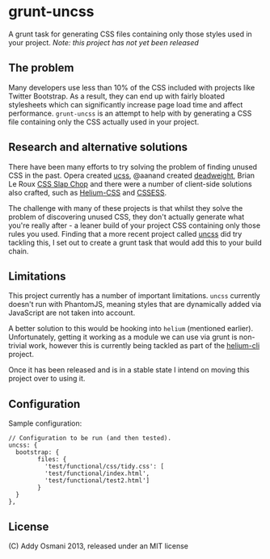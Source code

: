 # grunt-uncss

A grunt task for generating CSS files containing only those styles used in your project. *Note: this project has not yet been released*

## The problem

Many developers use less than 10% of the CSS included with projects like Twitter Bootstrap. As a result, they can end up with fairly bloated stylesheets which can significantly increase page load time and affect performance. `grunt-uncss` is an attempt to help with by generating a CSS file containing only the CSS actually used in your project.

## Research and alternative solutions

There have been many efforts to try solving the problem of finding unused CSS in the past. Opera created [ucss](https://github.com/operasoftware/ucss), @aanand created [deadweight](https://github.com/aanand/deadweight), Brian Le Roux [CSS Slap Chop](https://github.com/brianleroux/css-slap-chop) and there were a number of client-side solutions also crafted, such as [Helium-CSS](https://github.com/geuis/helium-css) and [CSSESS](https://github.com/driverdan/cssess).

The challenge with many of these projects is that whilst they solve the problem of discovering unused CSS, they don't actually generate what you're really after - a leaner build of your project CSS containing only those rules you used. Finding that a more recent project called [uncss](https://github.com/giakki/uncss) did try tackling this, I set out to create a grunt task that would add this to your build chain.

## Limitations

This project currently has a number of important limitations. `uncss` currently doesn't run with PhantomJS, meaning styles that are dynamically added via JavaScript are not taken into account. 

A better solution to this would be hooking into `helium` (mentioned earlier). Unfortunately, getting it working as a module we can use via grunt is non-trivial work, however this is currently being tackled as part of the [helium-cli](https://github.com/villadora/helium-cli) project. 

Once it has been released and is in a stable state I intend on moving this project over to using it.

## Configuration


Sample configuration:

```
// Configuration to be run (and then tested).
uncss: {
  bootstrap: {
        files: {
          'test/functional/css/tidy.css': [
          'test/functional/index.html',
          'test/functional/test2.html']
        }
  }
},
```

## License

(C) Addy Osmani 2013, released under an MIT license

